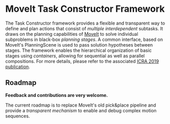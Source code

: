 # MoveIt Task Constructor Framework

The Task Constructor framework provides a flexible and transparent way to define and plan actions that consist of *multiple interdependent* subtasks.
It draws on the planning capabilities of [MoveIt](https://moveit.ros.org/) to solve individual subproblems in black-box *planning stages*.
A common interface, based on MoveIt's PlanningScene is used to pass solution hypotheses between stages.
The framework enables the hierarchical organization of basic stages using *containers*, allowing for sequential as well as parallel compositions.
For more details, please refer to the associated [ICRA 2019 publication](https://pub.uni-bielefeld.de/download/2918864/2933599/paper.pdf).

## Roadmap

**Feedback and contributions are very welcome.**

The current roadmap is to replace MoveIt's old pick&place pipeline and provide a *transparent mechanism* to enable and debug complex motion sequences.

